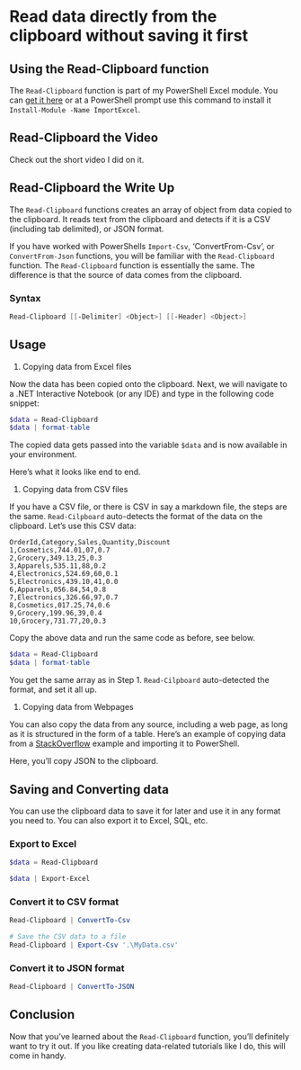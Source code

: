 # Read data directly from the clipboard without saving it first

## Using the Read-Clipboard function

The `Read-Clipboard` function is part of my PowerShell Excel module. You can [get it here](https://www.powershellgallery.com/packages/ImportExcel/7.2.1) or at a PowerShell prompt use this command to install it `Install-Module -Name ImportExcel`.

## Read-Clipboard the Video

Check out the short video I did on it.

## Read-Clipboard the Write Up

The `Read-Clipboard` functions creates an array of object from data copied to the clipboard. It reads text from the clipboard and detects if it is a CSV (including tab delimited), or JSON format.

If you have worked with PowerShells `Import-Csv`, ‘ConvertFrom-Csv’, or `ConvertFrom-Json` functions, you will be familiar with the `Read-Clipboard` function. The `Read-Clipboard` function is essentially the same. The difference is that the source of data comes from the clipboard.

### Syntax

```PowerShell
Read-Clipboard [[-Delimiter] <Object>] [[-Header] <Object>]
```

## Usage

1. Copying data from Excel files

Now the data has been copied onto the clipboard. Next, we will navigate to a .NET Interactive Notebook (or any IDE) and type in the following code snippet:

```PowerShell
$data = Read-Clipboard
$data | format-table
```

The copied data gets passed into the variable `$data` and is now available in your environment.

Here’s what it looks like end to end.

1. Copying data from CSV files

If you have a CSV file, or there is CSV in say a markdown file, the steps are the same. `Read-Cilpboard` auto-detects the format of the data on the clipboard. Let’s use this CSV data:

```csv
OrderId,Category,Sales,Quantity,Discount
1,Cosmetics,744.01,07,0.7
2,Grocery,349.13,25,0.3
3,Apparels,535.11,88,0.2
4,Electronics,524.69,60,0.1
5,Electronics,439.10,41,0.0
6,Apparels,056.84,54,0.8
7,Electronics,326.66,97,0.7
8,Cosmetics,017.25,74,0.6
9,Grocery,199.96,39,0.4
10,Grocery,731.77,20,0.3
```

Copy the above data and run the same code as before, see below.

```PowerShell
$data = Read-Clipboard
$data | format-table
```

You get the same array as in Step 1. `Read-Cilpboard` auto-detected the format, and set it all up.

1. Copying data from Webpages

You can also copy the data from any source, including a web page, as long as it is structured in the form of a table. Here’s an example of copying data from a [StackOverflow](https://stackoverflow.com/questions/62318682/get-pandas-datframe-values-by-key) example and importing it to PowerShell.

Here, you’ll copy JSON to the clipboard.

## Saving and Converting data

You can use the clipboard data to save it for later and use it in any format you need to. You can also export it to Excel, SQL, etc.

### Export to Excel

```PowerShell
$data = Read-Clipboard

$data | Export-Excel
```

### Convert it to CSV format

```powershell
Read-Clipboard | ConvertTo-Csv

# Save the CSV data to a file
Read-Clipboard | Export-Csv '.\MyData.csv'
```

### Convert it to JSON format

```powershell
Read-Clipboard | ConvertTo-JSON
```

## Conclusion

Now that you’ve learned about the `Read-Clipboard` function, you’ll definitely want to try it out. If you like creating data-related tutorials like I do, this will come in handy.
